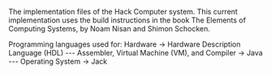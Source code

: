 The implementation files of the Hack Computer system. This current implementation uses the build instructions in the book The Elements of Computing Systems, by Noam Nisan and Shimon Schocken.

Programming languages used for: Hardware -> Hardware Description Language (HDL) --- Assembler, Virtual Machine (VM), and Compiler -> Java --- Operating System -> Jack
